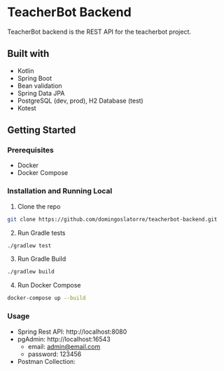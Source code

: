# TeacherBot Backend

TeacherBot backend is the REST API for the teacherbot project.

## Built with

-  Kotlin
-  Spring Boot
-  Bean validation
-  Spring Data JPA
-  PostgreSQL (dev, prod), H2 Database (test)
-  Kotest

## Getting Started

### Prerequisites
-  Docker
-  Docker Compose

### Installation and Running Local

1.  Clone the repo
```bash
git clone https://github.com/domingoslatorre/teacherbot-backend.git
```

2.  Run Gradle tests
```bash
./gradlew test
```

3.  Run Gradle Build
```bash
./gradlew build
```

4.  Run Docker Compose
```bash
docker-compose up --build
```

### Usage
-  Spring Rest API: http://localhost:8080
-  pgAdmin: http://localhost:16543
    -  email: admin@email.com
    -  password: 123456
-  Postman Collection: 
  